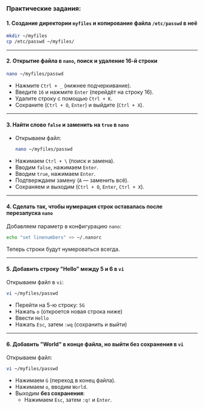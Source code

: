### **Практические задания:**  

#### **1. Создание директории `myfiles` и копирование файла `/etc/passwd` в неё**  
```bash
mkdir ~/myfiles
cp /etc/passwd ~/myfiles/
```

---

#### **2. Открытие файла в `nano`, поиск и удаление 16-й строки**  
```bash
nano ~/myfiles/passwd
```
- Нажмите `Ctrl + _` (нижнее подчеркивание).  
- Введите `16` и нажмите `Enter` (перейдёт на строку 16).  
- Удалите строку с помощью `Ctrl + K`.  
- Сохраните (`Ctrl + O`, `Enter`) и выйдите (`Ctrl + X`).  

---

#### **3. Найти слово `false` и заменить на `true` в `nano`**  
- Открываем файл:  
  ```bash
  nano ~/myfiles/passwd
  ```
- Нажимаем `Ctrl + \` (поиск и замена).  
- Вводим `false`, нажимаем `Enter`.  
- Вводим `true`, нажимаем `Enter`.  
- Подтверждаем замену (`A` — заменить всё).  
- Сохраняем и выходим (`Ctrl + O`, `Enter`, `Ctrl + X`).  

---

#### **4. Сделать так, чтобы нумерация строк оставалась после перезапуска `nano`**  
Добавляем параметр в конфигурацию `nano`:  
```bash
echo "set linenumbers" >> ~/.nanorc
```
Теперь строки будут нумероваться всегда.  

---

#### **5. Добавить строку "Hello" между 5 и 6 в `vi`**  
Открываем файл в `vi`:  
```bash
vi ~/myfiles/passwd
```
- Перейти на 5-ю строку: `5G`  
- Нажать `o` (откроется новая строка ниже)  
- Ввести `Hello`  
- Нажать `Esc`, затем `:wq` (сохранить и выйти)  

---

#### **6. Добавить "World" в конце файла, но выйти без сохранения в `vi`**  
Открываем файл:  
```bash
vi ~/myfiles/passwd
```
- Нажимаем `G` (переход в конец файла).  
- Нажимаем `o`, вводим `World`.  
- Выходим **без сохранения**:  
  - Нажимаем `Esc`, затем `:q!` и `Enter`.